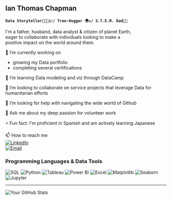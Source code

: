 ## Ian Thomas Chapman
**`Data Storyteller👨🏽‍💻📈/ Tree-Hugger 🌍♻️/ S.T.E.M. Dad🔬🤖`**

I'm a father, husband, data analyst & citizen of planet Earth,  
eager to collaborate with individuals looking to make a  
positive impact on the world around them.


🔭 I’m currently working on  
* growing my Data portfolio  
* completing several certifications  

🌱 I’m learning 
Data modeling and viz through DataCamp 


👯 I’m looking to collaborate on service projects that leverage Data for humanitarian efforts  

🤔 I’m looking for help with navigating the wide world of Github  

💬 Ask me about my deep passion for volunteer work  

⚡ Fun fact: I'm proficient in Spanish and am actively learning Japanese  

📫 How to reach me  
[![LinkedIn](https://img.shields.io/badge/-LinkedIn-blue?style=flat&logo=linkedin&logoColor=white)](https://www.linkedin.com/in/ianthomaschapman)  
[![Email](https://img.shields.io/badge/Email-D14836?style=flat&logo=gmail&logoColor=white)](mailto:ichapman.sp@gmail.com)



<!-- - 👯 I’m looking to collaborate on ...
-->

### Programming Languages & Data Tools

![SQL](https://img.shields.io/badge/-SQL-4479A1?logo=mysql&logoColor=white)
![Python](https://img.shields.io/badge/-Python-3776AB?logo=python&logoColor=white)
![Tableau](https://img.shields.io/badge/-Tableau-E97627?logo=tableau&logoColor=white)
![Power BI](https://img.shields.io/badge/-PowerBI-F2C811?logo=powerbi&logoColor=black)
![Excel](https://img.shields.io/badge/-Excel-217346?logo=microsoft-excel&logoColor=white)
![Matplotlib](https://img.shields.io/badge/-Matplotlib-11557C?logo=python&logoColor=white)
![Seaborn](https://img.shields.io/badge/-Seaborn-1F77B4?logo=python&logoColor=white)
![Jupyter](https://img.shields.io/badge/-Jupyter-F37626?logo=jupyter&logoColor=white)
<br />
___


![Your GitHub Stats](https://github-readme-stats.vercel.app/api?username=JetNeighbors&show_icons=true&theme=solarized-light)
